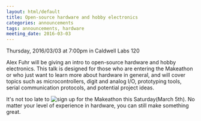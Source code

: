 ```yaml
---
layout: html/default
title: Open-source hardware and hobby electronics
categories: announcements
tags: announcements, hardware
meeting_date: 2016-03-03
---
```


Thursday, 2016/03/03 at 7:00pm in Caldwell Labs 120

Alex Fuhr will be giving an intro to open-source hardware and hobby electronics. This talk is designed for those who are entering the Makeathon or who just want to learn more about hardware in general, and will cover topics such as microcontrollers, digit and analog I/O, prototyping tools, serial communication protocols, and potential project ideas.

It's not too late to ![sign up for the Makeathon](http://make-oh.io/) this Saturday(March 5th). No matter your level of experience in hardware, you can still make something great.

